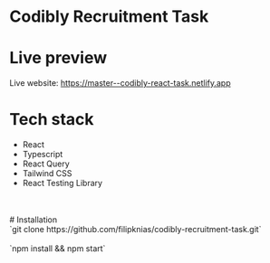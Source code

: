 
# Codibly Recruitment Task
# Live preview
Live website: https://master--codibly-react-task.netlify.app
<br />
# Tech stack
- React
- Typescript
- React Query
- Tailwind CSS
- React Testing Library
<br />
<br />
# Installation
<br />
`git clone https://github.com/filipknias/codibly-recruitment-task.git`
<br />
<br />
`npm install && npm start`
